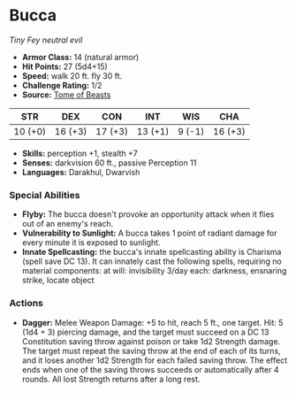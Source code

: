 # Bucca

*Tiny* *Fey* *neutral evil*

- **Armor Class:** 14 (natural armor)
- **Hit Points:** 27 (5d4+15)
- **Speed:** walk 20 ft. fly 30 ft.
- **Challenge Rating:** 1/2
- **Source:** [Tome of Beasts](https://koboldpress.com/kpstore/product/tome-of-beasts-for-5th-edition-print/)

| STR | DEX | CON | INT | WIS | CHA |
| --- | --- | --- | --- | --- | --- |
| 10 (+0) | 16 (+3) | 17 (+3) | 13 (+1) | 9 (-1) | 16 (+3) |

- **Skills:** perception +1, stealth +7
- **Senses:** darkvision 60 ft., passive Perception 11
- **Languages:** Darakhul, Dwarvish
### Special Abilities
- **Flyby:** The bucca doesn't provoke an opportunity attack when it flies out of an enemy's reach.
- **Vulnerability to Sunlight:** A bucca takes 1 point of radiant damage for every minute it is exposed to sunlight.
- **Innate Spellcasting:** the bucca's innate spellcasting ability is Charisma (spell save DC 13). It can innately cast the following spells, requiring no material components:  at will: invisibility  3/day each: darkness, ensnaring strike, locate object
### Actions
- **Dagger:** Melee Weapon Damage: +5 to hit, reach 5 ft., one target. Hit: 5 (1d4 + 3) piercing damage, and the target must succeed on a DC 13 Constitution saving throw against poison or take 1d2 Strength damage. The target must repeat the saving throw at the end of each of its turns, and it loses another 1d2 Strength for each failed saving throw. The effect ends when one of the saving throws succeeds or automatically after 4 rounds. All lost Strength returns after a long rest.
